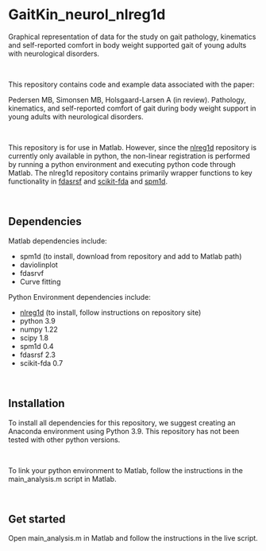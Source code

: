 # GaitKin_neurol_nlreg1d

Graphical representation of data for the study on gait pathology, kinematics and self-reported comfort in body weight supported gait of young adults with neurological disorders.

<br>

This repository contains code and example data associated with the paper:

Pedersen MB, Simonsen MB, Holsgaard-Larsen A (in review). Pathology, kinematics, and self-reported comfort of gait during body weight support in young adults with neurological disorders. 

<br>

This repository is for use in Matlab. However, since the [nlreg1d](https://github.com/0todd0000/nlreg1d) repository is currently only available in python, the non-linear registration is performed by running a python environment and executing python code through Matlab.
The nlreg1d repository contains primarily wrapper functions to key functionality in [fdasrsf](https://github.com/jdtuck/fdasrsf_python) and [scikit-fda](https://fda.readthedocs.io/en/latest/) and [spm1d](https://spm1d.org).

<br>

## Dependencies
Matlab dependencies include:
- spm1d (to install, download from repository and add to Matlab path)
- daviolinplot
- fdasrvf
- Curve fitting

Python Environment dependencies include:

- [nlreg1d](https://github.com/0todd0000/nlreg1d) (to install, follow instructions on repository site)
- python 3.9
- numpy 1.22
- scipy 1.8
- spm1d 0.4
- fdasrsf 2.3
- scikit-fda 0.7

<br>

## Installation

To install all dependencies for this repository, we suggest creating an Anaconda environment using Python 3.9. This repository has not been tested with other python versions.

<br>

To link your python environment to Matlab, follow the instructions in the main_analysis.m script in Matlab.

<br>

## Get started

Open main_analysis.m in Matlab and follow the instructions in the live script.
